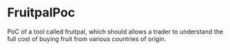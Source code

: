 # FruitpalPoc
PoC of a tool called fruitpal, which should allows a trader to understand the full cost of buying fruit from various countries of origin.
